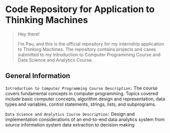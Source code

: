# Code Repository for Application to Thinking Machines
> Hey there!
> 
> I'm Pau, and this is the official repository for my internship application to Thinking Machines. The repository contains projects and cases submitted to
> my Introduction to Computer Programming Course and Data Science and Analytics Course.

## General Information
`Introduction to Computer Programming Course Description:` The course covers fundamental concepts in computer programming. Topics covered include basic computer concepts, algorithm design and representation, data types 
and variables, control statements, strings, lists, and subprograms.

`Data Science and Analytics Course Description:` Design and implementation considerations of an end-to-end data analytics system from source information 
system data extraction to decision making
